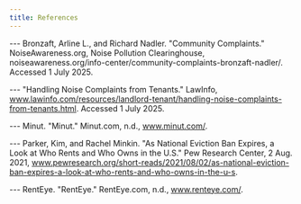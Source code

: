 ```yaml
---
title: References
---
```


--- Bronzaft, Arline L., and Richard Nadler. "Community Complaints." NoiseAwareness.org, Noise Pollution Clearinghouse, noiseawareness.org/info-center/community-complaints-bronzaft-nadler/. Accessed 1 July 2025.

--- "Handling Noise Complaints from Tenants." LawInfo, www.lawinfo.com/resources/landlord-tenant/handling-noise-complaints-from-tenants.html. Accessed 1 July 2025.

--- Minut. "Minut." Minut.com, n.d., www.minut.com/.

--- Parker, Kim, and Rachel Minkin. "As National Eviction Ban Expires, a Look at Who Rents and Who Owns in the U.S." Pew Research Center, 2 Aug. 2021, www.pewresearch.org/short-reads/2021/08/02/as-national-eviction-ban-expires-a-look-at-who-rents-and-who-owns-in-the-u-s.

--- RentEye. "RentEye." RentEye.com, n.d., www.renteye.com/.